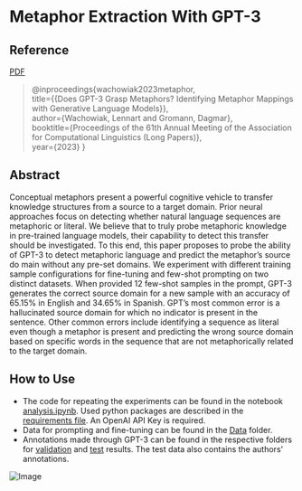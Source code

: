 # Metaphor Extraction With GPT-3

## Reference

[PDF](https://aclanthology.org/2023.acl-long.58/)
  
>@inproceedings{wachowiak2023metaphor,  
>  title={{Does GPT-3 Grasp Metaphors? Identifying Metaphor Mappings with Generative Language Models}},   
>  author={Wachowiak, Lennart and Gromann, Dagmar},  
>  booktitle={Proceedings of the 61th Annual Meeting of the Association for Computational Linguistics (Long Papers)},  
>  year={2023}
>}

## Abstract
Conceptual metaphors present a powerful cognitive vehicle to transfer knowledge structures from a source to a target domain. Prior neural approaches focus on detecting whether natural language sequences are metaphoric or literal. We believe that to truly probe metaphoric knowledge in pre-trained language models, their capability to detect this transfer should be investigated. To this end, this paper proposes to probe the ability of GPT-3 to detect metaphoric language and predict the metaphor’s source do main without any pre-set domains. We experiment with different training sample configurations for fine-tuning and few-shot prompting on two distinct datasets. When provided 12 few-shot samples in the prompt, GPT-3 generates the correct source domain for a new sample with an accuracy of 65.15% in English and 34.65% in Spanish. GPT’s most common error is a hallucinated source domain for which no indicator is present in the sentence. Other common errors include identifying a sequence as literal even though a metaphor is present and predicting the wrong source domain based on specific words in the sequence that are not metaphorically related to the target domain.

## How to Use

- The code for repeating the experiments can be found in the notebook [analysis.ipynb](https://github.com/lwachowiak/Metaphor-Extraction-With-GPT-3/blob/main/analysis.ipynb). Used python packages are described in the [requirements file](https://github.com/lwachowiak/Metaphor-Extraction-With-GPT-3/blob/main/requirements.txt). An OpenAI API Key is required. 
- Data for prompting and fine-tuning can be found in the [Data](https://github.com/lwachowiak/Metaphor-Extraction-With-GPT-3/tree/main/Data) folder. 
- Annotations made through GPT-3 can be found in the respective folders for [validation](https://github.com/lwachowiak/Metaphor-Extraction-With-GPT-3/tree/main/Validation%20Results/Source%20Completion) and [test](https://github.com/lwachowiak/Metaphor-Extraction-With-GPT-3/tree/main/Test%20Results/Source%20Completion/Few%20Shot) results. The test data also contains the authors' annotations.

![Image](Poster-ACL.png)
